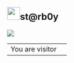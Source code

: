 <h2><img src="https://slackmojis.com/emojis/62-the_more_you_know/image/1643514048/the_more_you_know.png" width="30"/>st@rb0y</h2>

<p>
  <img src="https://github-readme-stats.vercel.app/api?username=cl4ym0re&theme=chartreuse-dark&show_icons=true">
</p>

<table>
  <tr>
    <td>You are visitor</td>
    <td><img src="https://profile-counter.glitch.me/cl4ym0re/count.svg" alt="" /></td>
  </tr>
</table>

